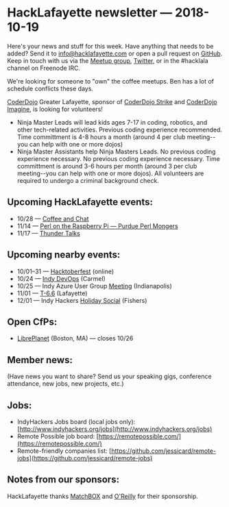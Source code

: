 # HackLafayette newsletter — 2018-10-19

Here's your news and stuff for this week. Have anything that needs to be added? Send it to info@hacklafayette.com or open a pull request on [GitHub](https://github.com/hacklafayette/newsletter). Keep in touch with us via the [Meetup group](https://www.meetup.com/hacklafayette/), [Twitter](https://twitter.com/hacklafayette), or in the #hacklala channel on Freenode IRC.

We're looking for someone to "own" the coffee meetups. Ben has a lot of schedule conflicts these days.

[CoderDojo](http://www.greaterlafayettecommerce.com/greater-lafayette-coder-dojo) Greater Lafayette, sponsor of [CoderDojo Strike](http://www.signupgenius.com/go/5080945aea62ea5f49-coderdojo) and [CoderDojo Imagine](http://www.signupgenius.com/go/5080945aea62ea5f49-coderdojo1), is looking for volunteers!

- Ninja Master Leads will lead kids ages 7-17 in coding, robotics, and other tech-related activities. Previous coding experience recommended. Time committment is 4-8 hours a month (around 4 per club meeting--you can help with one or more dojos)
- Ninja Master Assistants help Ninja Masters Leads. No previous coding experience necessary.
  No previous coding experience necessary. Time committment is around 3-6 hours per month (around 3 per club meeting--you can help with one or more dojos). All volunteers are required to undergo a criminal background check.

## Upcoming HackLafayette events:
* 10/28 — [Coffee and Chat](https://www.meetup.com/hacklafayette/events/pcmxklyxnblc/)
* 11/14 — [Perl on the Raspberry Pi — Purdue Perl Mongers](https://www.meetup.com/hacklafayette/events/255069972/) 
* 11/17 — [Thunder Talks](https://www.meetup.com/hacklafayette/events/253414559/)

## Upcoming nearby events:
* 10/01–31 — [Hacktoberfest](https://hacktoberfest.digitalocean.com/) (online)
* 10/24 — [Indy DevOps](https://www.meetup.com/IndyDevOps/events/jwvfcqyxnbpc/) (Carmel)
* 10/25 — Indy Azure User Group [Meeting](https://www.meetup.com/Indy-Azure-User-Group/events/xkhznpyxnbhc/) (Indianapolis)
* 11/01 — [T-6.6](https://www.meetup.com/tminus/events/qrrjgpyxpbmc/) (Lafayette)
* 12/01 — Indy Hackers [Holiday Social](http://www.indyhackers.org/holiday-social-2018) (Fishers)

## Open CfPs:
* [LibrePlanet](https://my.fsf.org/node/20/) (Boston, MA) — closes 10/26

## Member news:

(Have news you want to share? Send us your speaking gigs, conference attendance, new jobs, new projects, etc.)

## Jobs:

- IndyHackers Jobs board (local jobs only): [http://www.indyhackers.org/jobs](http://www.indyhackers.org/jobs)
- Remote Possible job board: [https://remotepossible.com/](https://remotepossible.com/)
- Remote-friendly companies list: [https://github.com/jessicard/remote-jobs](https://github.com/jessicard/remote-jobs)

## Notes from our sponsors:

HackLafayette thanks [MatchBOX](http://matchboxstudio.org/) and [O'Reilly](http://www.oreilly.com/) for their sponsorship.
